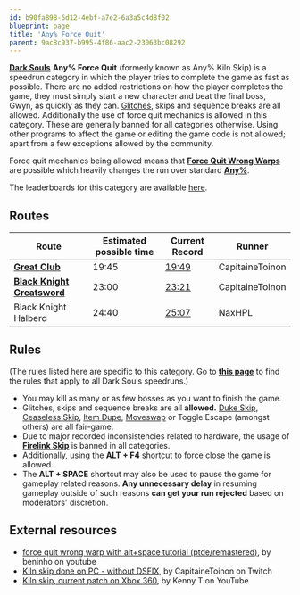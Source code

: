 ```yaml
---
id: b90fa898-6d12-4ebf-a7e2-6a3a5c4d8f02
blueprint: page
title: 'Any% Force Quit'
parent: 9ac8c937-b995-4f86-aac2-23063bc08292
---
```

[**Dark Souls**](/darksouls)  **Any% Force Quit** (formerly known as Any% Kiln Skip) is a speedrun category in which the player tries to complete the game as fast as possible. There are no added restrictions on how the player completes the game, they must simply start a new character and beat the final boss, Gwyn, as quickly as they can. [Glitches](/glitches), skips and sequence breaks are all allowed. Additionally the use of force quit mechanics is allowed in this category. These are generally banned for all categories otherwise. Using other programs to affect the game or editing the game code is not allowed; apart from a few exceptions allowed by the community.

Force quit mechanics being allowed means that [**Force Quit Wrong Warps**](/darksouls/wrong-warp) are possible which heavily changes the run over standard [**Any%**](/darksouls/any).

The leaderboards for this category are available [here](https://www.speedrun.com/darksouls/any_force_quit).

## Routes

| Route | Estimated possible time | Current Record | Runner |
| --- | --- | --- | --- |
| [**Great Club**](/darksouls/great-club-any-kiln-skip) | 19:45 | [19:49](youtu.be/UD6Ogi2a_iM) | CapitaineToinon |
| [**Black Knight Greatsword**](/darksouls/black-knight-greatsword-any-kiln-skip) | 23:00 | [23:21](youtube.com/watch?v=SQCjNFssgs0) | CapitaineToinon |
| Black Knight Halberd | 24:40 | [25:07](www.youtube.com/watch?v=oGrqR_9PNS8) | NaxHPL |

## Rules

(The rules listed here are specific to this category. Go to [**this page**](/darksouls#rules) to find the rules that apply to all Dark Souls speedruns.)

- You may kill as many or as few bosses as you want to finish the game.
- Glitches, skips and sequence breaks are all **allowed.**                                [Duke Skip](/darksouls/duke-skip), [Ceaseless Skip](/darksouls/ceaseless-skip), [Item Dupe](/darksouls/item-dupe), [Moveswap](/darksouls/moveswap) or Toggle Escape (amongst others) are all fair-game.
- Due to major recorded inconsistencies related to hardware, the usage of [**Firelink Skip**](/darksouls/firelink-skip) is banned in all categories.
- Additionally, using the **ALT + F4** shortcut to force close the game is allowed.
- The **ALT + SPACE** shortcut may also be used to pause the game for gameplay related reasons. **Any unnecessary delay** in resuming gameplay outside of such reasons **can get your run rejected** based on moderators' discretion.

## External resources

- [force quit wrong warp with alt+space tutorial (ptde/remastered)](https://youtu.be/EbAIdFfbqJo), by beninho on youtube
- [Kiln skip done on PC - without DSFIX](//www.twitch.tv/capitainetoinon/v/88788342), by CapitaineToinon on Twitch
- [Kiln skip, current patch on Xbox 360](//www.youtube.com/watch?v=Z77Hk6AZ9Jw), by Kenny T on YouTube
